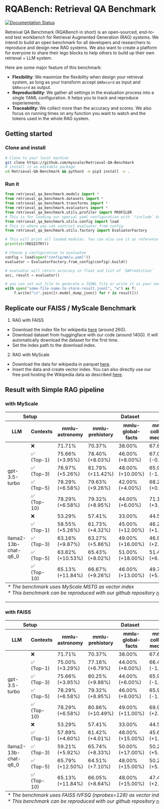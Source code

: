 # RQABench: Retrieval QA Benchmark

[![Documentation Status](https://readthedocs.org/projects/retrieval-qa-benchmark/badge/?version=latest)](https://retrieval-qa-benchmark.readthedocs.io/en/latest/?badge=latest)

Retreival QA Benchmark (RQABench in short) is an open-sourced, end-to-end test workbench for Retrieval Augmented Generation (RAG) systems. We intend to build an open benchmark for all developers and researchers to reproduce and design new RAG systems. We also want to create a platform for everyone to share their lego blocks to help others to build up their own retrieval + LLM system.

Here are some major feature of this benchmark:

- **Flexibility**: We maximize the flexibility when design your retrieval system, as long as your transform accept `QARecord` as input and `QARecord` as output.
- **Reproducibility**: We gather all settings in the evaluation process into a single YAML configuration. It helps you to track and reproduce experiements.
- **Traceability**: We collect more than the accuracy and scores. We also focus on running times on any function you want to watch and the tokens used in the whole RAG system.

## Getting started

### Clone and install

```bash
# Clone to your local machine
git clone https://github.com/myscale/Retrieval-QA-Benchmark
# install it as editable package
cd Retrieval-QA-Benchmark && python3 -m pip3 install -e .
```

### Run it

```python
from retrieval_qa_benchmark.models import *
from retrieval_qa_benchmark.datasets import *
from retrieval_qa_benchmark.transforms import *
from retrieval_qa_benchmark.evaluators import *
from retrieval_qa_benchmark.utils.profiler import PROFILER
# This is for loading our special yaml configuration with `!include` keyword
from retrieval_qa_benchmark.utils.config import load
# This is where you can contruct evaluator from config
from retrieval_qa_benchmark.utils.factory import EvaluatorFactory

# This will print all loaded modules. You can also use it as reference to edit your configuration
print(str(REGISTRY))

# Choose a configuration to evaluatoe
config = load(open("config/mmlu.yaml"))
evaluator = EvaluatorFactory.from_config(config).build()

# evaluator will return accuracy in float and list of `QAPrediction`
acc, result = evaluator()

# you can set out_file to generate a JSONL file or write it as your own.
with open("some-file-name-to-store-result.jsonl", "w") as f:
    f.write("\n".join([r.model_dump_json() for r in result]))
```

## Replicate our FAISS / MyScale Benchmark

1. RAG with FAISS

- Download the index file for wikipedia [here](https://myscale-datasets.s3.ap-southeast-1.amazonaws.com/RQA/IVFSQ_IP.index) (around 26G).
- Download dataset from huggingface with our code (around 140G). It will automatically download the dataset for the first time.
- Set the index path to the download index. 


2. RAG with MyScale

- Download the data for wikipedia in parquet [here](https://myscale-datasets.s3.ap-southeast-1.amazonaws.com/wiki_abstract_with_vector.parquet).
- Insert the data and create vector index. You can also directly use our free pod hosting the Wikipedia data as described [here](https://github.com/myscale/ChatData?tab=readme-ov-file#data-schema).


## Result with Simple RAG pipeline

### with MyScale
<table>
 <thead>
 <tr>
 <th colspan=2>Setup</th>
 <th colspan=5>Dataset</th>
 <th rowspan=2>Average</th>
 </tr>
 <tr>
 <th>LLM</th>
 <th>Contexts</th>
 <th>mmlu-astronomy</th>
 <th>mmlu-prehistory</th>
 <th>mmlu-global-facts</th>
 <th>mmlu-college-medicine</th>
 <th>mmlu-clinical-knowledge</th>
 </tr>
 </thead>
 <tbody>
 <tr>
 <td rowspan=5>gpt-3.5-turbo</td>
 <td>❌</td>
 <td>71.71%</td>
 <td>70.37%</td>
 <td>38.00%</td>
 <td>67.63%</td>
 <td>74.72%</td>
 <td>68.05%</td>
 </tr>
 <tr>
 <td>✅<br>(Top-1)</td>
 <td>75.66%<br>(+3.95%)</td>
 <td>78.40%<br>(+8.03%)</td>
 <td>46.00%<br>(+8.00%)</td>
 <td>67.05%<br>(-0.58%)</td>
 <td>73.21%<br>(-1.51%)</td>
 <td>71.50%<br>(+3.45%)</td>
 </tr>
 <tr>
 <td>✅<br>(Top-3)</td>
 <td>76.97%<br>(+5.26%)</td>
 <td>81.79%<br>(+11.42%)</td>
 <td>48.00%<br>(+10.00%)</td>
 <td>65.90%<br>(-1.73%)</td>
 <td>73.96%<br>(-0.76%)</td>
 <td>72.98%<br>(+4.93%)</td>
 </tr>
 <tr>
 <td>✅<br>(Top-5)</td>
 <td>78.29%<br>(+6.58%)</td>
 <td>79.63%<br>(+9.26%)</td>
 <td>42.00%<br>(+4.00%)</td>
 <td>68.21%<br>(+0.58%)</td>
 <td>74.34%<br>(-0.38%)</td>
 <td>72.39%<br>(+4.34%)</td>
 </tr>
 <tr>
 <td>✅<br>(Top-10)</td>
 <td>78.29%<br>(+6.58%)</td>
 <td>79.32%<br>(+8.95%)</td>
 <td>44.00%<br>(+6.00%)</td>
 <td>71.10%<br>(+3.47%)</td>
 <td>75.47%<br>(+0.75%)</td>
 <td>73.27%<br>(+5.22%)</td>
 </tr>
 <tr>
 <td rowspan=5>llama2-13b-chat-q6_0</td>
 <td>❌</td>
 <td>53.29%</td>
 <td>57.41%</td>
 <td>33.00%</td>
 <td>44.51%</td>
 <td>50.19%</td>
 <td>50.30%</td>
 </tr>
 <tr>
 <td>✅<br>(Top-1)</td>
 <td>58.55%<br>(+5.26%)</td>
 <td>61.73%<br>(+4.32%)</td>
 <td>45.00%<br>(+12.00%)</td>
 <td>46.24%<br>(+1.73%)</td>
 <td>54.72%<br>(+4.53%)</td>
 <td>55.13%<br>(+4.83%)</td>
 </tr>
 <tr>
 <td>✅<br>(Top-3)</td>
 <td>63.16%<br>(+9.87%)</td>
 <td>63.27%<br>(+5.86%)</td>
 <td>49.00%<br>(+16.00%)</td>
 <td>46.82%<br>(+2.31%)</td>
 <td>55.85%<br>(+5.66%)</td>
 <td>57.10%<br>(+6.80%)</td>
 </tr>
 <tr>
 <td>✅<br>(Top-5)</td>
 <td>63.82%<br>(+10.53%)</td>
 <td>65.43%<br>(+8.02%)</td>
 <td>51.00%<br>(+18.00%)</td>
 <td>51.45%<br>(+6.94%)</td>
 <td>57.74%<br>(+7.55%)</td>
 <td>59.37%<br>(+9.07%)</td>
 </tr>
 <tr>
 <td>✅<br>(Top-10)</td>
 <td>65.13%<br>(+11.84%)</td>
 <td>66.67%<br>(+9.26%)</td>
 <td>46.00%<br>(+13.00%)</td>
 <td>49.71%<br>(+5.20%)</td>
 <td>57.36%<br>(+7.17%)</td>
 <td>59.07%<br>(+8.77%)</td>
 </tr>
 </tbody>
 <tfoot>
 <tr>
 <td colspan=8>
 <i>* The benchmark uses MyScale MSTG as vector index</i><br>
 <i>* This benchmark can be reproduced with our github repository <a href="https://github.com/myscale/Retrieval-QA-Benchmark/">retrieval-qa-benchmark</a></i>
 </td>
 </tr>
 </tfoot>
</table>

------------------

### with FAISS
<table>
 <thead>
 <tr>
 <th colspan=2>Setup</th>
 <th colspan=5>Dataset</th>
 <th rowspan=2>Average</th>
 </tr>
 <tr>
 <th>LLM</th>
 <th>Contexts</th>
 <th>mmlu-astronomy</th>
 <th>mmlu-prehistory</th>
 <th>mmlu-global-facts</th>
 <th>mmlu-college-medicine</th>
 <th>mmlu-clinical-knowledge</th>
 </tr>
 </thead>
 <tbody>
 <tr>
 <td rowspan=5>gpt-3.5-turbo</td>
 <td>❌</td>
 <td>71.71%</td>
 <td>70.37%</td>
 <td>38.00%</td>
 <td>67.63%</td>
 <td>74.72%</td>
 <td>68.05%</td>
 </tr>
 <tr>
 <td>✅<br>(Top-1)</td>
 <td>75.00%<br>(+3.29%)</td>
 <td>77.16%<br>(+6.79%)</td>
 <td>44.00%<br>(+6.00%)</td>
 <td>66.47%<br>(-1.16%)</td>
 <td>73.58%<br>(-1.14%)</td>
 <td>70.81%<br>(+2.76%)</td>
 </tr>
 <tr>
 <td>✅<br>(Top-3)</td>
 <td>75.66%<br>(+3.95%)</td>
 <td>80.25%<br>(+9.88%)</td>
 <td>44.00%<br>(+6.00%)</td>
 <td>65.90%<br>(-1.73%)</td>
 <td>73.21%<br>(-1.51%)</td>
 <td>71.70%<br>(+3.65%)</td>
 </tr>
 <tr>
 <td>✅<br>(Top-5)</td>
 <td>78.29%<br>(+6.58%)</td>
 <td>79.32%<br>(+8.95%)</td>
 <td>46.00%<br>(+8.00%)</td>
 <td>65.90%<br>(-1.73%)</td>
 <td>73.58%<br>(-1.14%)</td>
 <td>72.09%<br>(+4.04%)</td>
 </tr>
 <tr>
 <td>✅<br>(Top-10)</td>
 <td>78.29%<br>(+6.58%)</td>
 <td>80.86%<br>(+10.49%)</td>
 <td>49.00%<br>(+11.00%)</td>
 <td>69.94%<br>(+2.31%)</td>
 <td>75.85%<br>(+1.13%)</td>
 <td>74.16%<br>(+6.11%)</td>
 </tr>
 <tr>
 <td rowspan=5>llama2-13b-chat-q6_0</td>
 <td>❌</td>
 <td>53.29%</td>
 <td>57.41%</td>
 <td>33.00%</td>
 <td>44.51%</td>
 <td>50.19%</td>
 <td>50.30%</td>
 </tr>
 <tr>
 <td>✅<br>(Top-1)</td>
 <td>57.89%<br>(+4.60%)</td>
 <td>61.42%<br>(+4.01%)</td>
 <td>48.00%<br>(+15.00%)</td>
 <td>45.66%<br>(+1.15%)</td>
 <td>55.09%<br>(+4.90%)</td>
 <td>55.22%<br>(+4.92%)</td>
 </tr>
 <tr>
 <td>✅<br>(Top-3)</td>
 <td>59.21%<br>(+5.92%)</td>
 <td>65.74%<br>(+8.33%)</td>
 <td>50.00%<br>(+17.00%)</td>
 <td>50.29%<br>(+5.78%)</td>
 <td>56.98%<br>(+6.79%)</td>
 <td>58.28%<br>(+7.98%)</td>
 </tr>
 <tr>
 <td>✅<br>(Top-5)</td>
 <td>65.79%<br>(+12.50%)</td>
 <td>64.51%<br>(+7.10%)</td>
 <td>48.00%<br>(+15.00%)</td>
 <td>50.29%<br>(+5.78%)</td>
 <td>58.11%<br>(+7.92%)</td>
 <td>58.97%<br>(+8.67%)</td>
 </tr>
 <tr>
 <td>✅<br>(Top-10)</td>
 <td>65.13%<br>(+11.84%)</td>
 <td>66.05%<br>(+8.64%)</td>
 <td>48.00%<br>(+15.00%)</td>
 <td>47.40%<br>(+2.89%)</td>
 <td>56.23%<br>(+6.04%)</td>
 <td>58.38%<br>(+8.08%)</td>
 </tr>
 </tbody>
 <tfoot>
 <tr>
 <td colspan=8>
 <i>* The benchmark uses FAISS IVFSQ (nprobes=128) as vector index</i><br>
 <i>* This benchmark can be reproduced with our github repository <a href="https://github.com/myscale/Retrieval-QA-Benchmark/">retrieval-qa-benchmark</a></i>
 </td>
 </tr>
 </tfoot>
</table>
